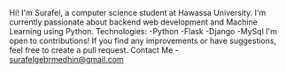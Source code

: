 Hi! I'm Surafel, a computer science student at Hawassa University.
I'm currently passionate about backend web development and Machine Learning using Python.
Technologies: -Python
              -Flask
              -Django
              -MySql
I'm open to contributions! If you find any improvements or have suggestions, feel free to create a pull request.
Contact Me - surafelgebrmedhin@gmail.com

